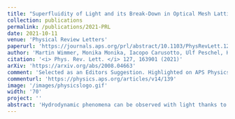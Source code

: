 ```yaml
---
title: "Superfluidity of Light and its Break-Down in Optical Mesh Lattices"
collection: publications
permalink: /publications/2021-PRL
date: 2021-10-11
venue: 'Physical Review Letters'
paperurl: 'https://journals.aps.org/prl/abstract/10.1103/PhysRevLett.127.163901'
author: 'Martin Wimmer, Monika Monika, Iacopo Carusotto, Ulf Peschel, Hannah M. Price'
citation: '<i> Phys. Rev. Lett. </i> 127, 163901 (2021)'
arXiv: 'https://arxiv.org/abs/2008.04663'
comment: 'Selected as an Editors Suggestion. Highlighted on APS Physics: "Photons Get Slippery"'
commenturl: 'https://physics.aps.org/articles/v14/139'
image: '/images/physicslogo.gif'
width: '70'
project: ''
abstract: 'Hydrodynamic phenomena can be observed with light thanks to the analogy between quantum gases and nonlinear optics. In this Letter, we report an experimental study of the superfluid-like properties of light in a (1+1)-dimensional nonlinear optical mesh lattice, where the arrival time of optical pulses plays the role of a synthetic spatial dimension. A spatially narrow defect at rest is used to excite sound waves in the fluid of light and measure the sound speed. The critical velocity for superfluidity is probed by looking at the threshold in the deposited energy by a moving defect, above which the apparent superfluid behaviour breaks down. Our observations establish optical mesh lattices as a promising platform for fluids of light.'
---
```

